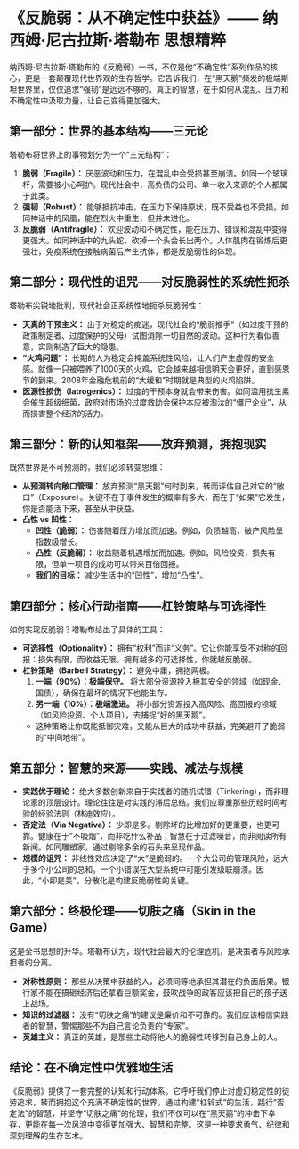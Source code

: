 # 《反脆弱：从不确定性中获益》—— 纳西姆·尼古拉斯·塔勒布 思想精粹

纳西姆·尼古拉斯·塔勒布的《反脆弱》一书，不仅是他“不确定性”系列作品的核心，更是一套颠覆现代世界观的生存哲学。它告诉我们，在“黑天鹅”频发的极端斯坦世界里，仅仅追求“强韧”是远远不够的。真正的智慧，在于如何从混乱、压力和不确定性中汲取力量，让自己变得更加强大。

## 第一部分：世界的基本结构——三元论

塔勒布将世界上的事物划分为一个“三元结构”：

1.  **脆弱（Fragile）：** 厌恶波动和压力，在混乱中会受损甚至崩溃。如同一个玻璃杯，需要被小心呵护。现代社会中，高负债的公司、单一收入来源的个人都属于此类。
2.  **强韧（Robust）：** 能够抵抗冲击，在压力下保持原状，既不受益也不受损。如同神话中的凤凰，能在烈火中重生，但并未进化。
3.  **反脆弱（Antifragile）：** 欢迎波动和不确定性，能在压力、错误和混乱中变得更强大。如同神话中的九头蛇，砍掉一个头会长出两个。人体肌肉在锻炼后更强壮，免疫系统在接触病菌后产生抗体，都是反脆弱性的体现。

## 第二部分：现代性的诅咒——对反脆弱性的系统性扼杀

塔勒布尖锐地批判，现代社会正系统性地扼杀反脆弱性：

*   **天真的干预主义：** 出于对稳定的痴迷，现代社会的“脆弱推手”（如过度干预的政策制定者、过度保护的父母）试图消除一切自然的波动。这种行为看似善意，实则制造了巨大的隐患。
*   **“火鸡问题”：** 长期的人为稳定会掩盖系统性风险，让人们产生虚假的安全感。就像一只被喂养了1000天的火鸡，它会越来越相信明天会更好，直到感恩节的到来。2008年金融危机前的“大缓和”时期就是典型的火鸡陷阱。
*   **医源性损伤（Iatrogenics）：** 过度的干预本身就会带来伤害。如同滥用抗生素会催生超级细菌，政府对市场的过度救助会保护本应被淘汰的“僵尸企业”，从而损害整个经济的活力。

## 第三部分：新的认知框架——放弃预测，拥抱现实

既然世界是不可预测的，我们必须转变思维：

*   **从预测转向敞口管理：** 放弃预测“黑天鹅”何时到来，转而评估自己对它的“敞口”（Exposure）。关键不在于事件发生的概率有多大，而在于“如果”它发生，你是否能活下来，甚至从中获益。
*   **凸性 vs 凹性：**
    *   **凹性（脆弱）：** 伤害随着压力增加而加速。例如，负债越高，破产风险呈指数级增长。
    *   **凸性（反脆弱）：** 收益随着机遇增加而加速。例如，风险投资，损失有限，但单一项目的成功可以带来百倍回报。
    *   **我们的目标：** 减少生活中的“凹性”，增加“凸性”。

## 第四部分：核心行动指南——杠铃策略与可选择性

如何实现反脆弱？塔勒布给出了具体的工具：

*   **可选择性（Optionality）：** 拥有“权利”而非“义务”。它让你能享受不对称的回报：损失有限，而收益无限。拥有越多的可选择性，你就越反脆弱。
*   **杠铃策略（Barbell Strategy）：** 避免中庸，拥抱两极。
    1.  **一端（90%）：极端保守。** 将大部分资源投入极其安全的领域（如现金、国债），确保在最坏的情况下也能生存。
    2.  **另一端（10%）：极端激进。** 将小部分资源投入高风险、高回报的领域（如风险投资、个人项目），去捕捉“好的黑天鹅”。
    *   这种策略让你既能抵御灾难，又能从巨大的成功中获益，完美避开了脆弱的“中间地带”。

## 第五部分：智慧的来源——实践、减法与规模

*   **实践优于理论：** 绝大多数创新来自于实践者的随机试错（Tinkering），而非理论家的顶层设计。理论往往是对实践的滞后总结。我们应尊重那些历经时间考验的经验法则（林迪效应）。
*   **否定法（Via Negativa）：** 少即是多。剔除坏的比增加好的更重要，也更可靠。健康在于“不吸烟”，而非吃什么补品；智慧在于过滤噪音，而非阅读所有新闻。如同雕塑家，通过剔除多余的石头来呈现作品。
*   **规模的诅咒：** 非线性效应决定了“大”是脆弱的。一个大公司的管理风险，远大于多个小公司的总和。一个小错误在大型系统中可能引发级联崩溃。因此，“小即是美”，分散化是构建反脆弱性的关键。

## 第六部分：终极伦理——切肤之痛（Skin in the Game）

这是全书思想的升华。塔勒布认为，现代社会最大的伦理危机，是决策者与风险承担者的分离。

*   **对称性原则：** 那些从决策中获益的人，必须同等地承担其潜在的负面后果。银行家不能在搞砸经济后还拿着巨额奖金，鼓吹战争的政客应该把自己的孩子送上战场。
*   **知识的过滤器：** 没有“切肤之痛”的建议是廉价和不可靠的。我们应该相信实践者的智慧，警惕那些不为自己言论负责的“专家”。
*   **英雄主义：** 真正的英雄，是那些主动将他人的脆弱性转移到自己身上的人。

## 结论：在不确定性中优雅地生活

《反脆弱》提供了一套完整的认知和行动体系。它呼吁我们停止对虚幻稳定性的徒劳追求，转而拥抱这个充满不确定性的世界。通过构建“杠铃式”的生活，践行“否定法”的智慧，并坚守“切肤之痛”的伦理，我们不仅可以在“黑天鹅”的冲击下幸存，更能在每一次风浪中变得更加强大、智慧和完整。这是一种要求勇气、纪律和深刻理解的生存艺术。

